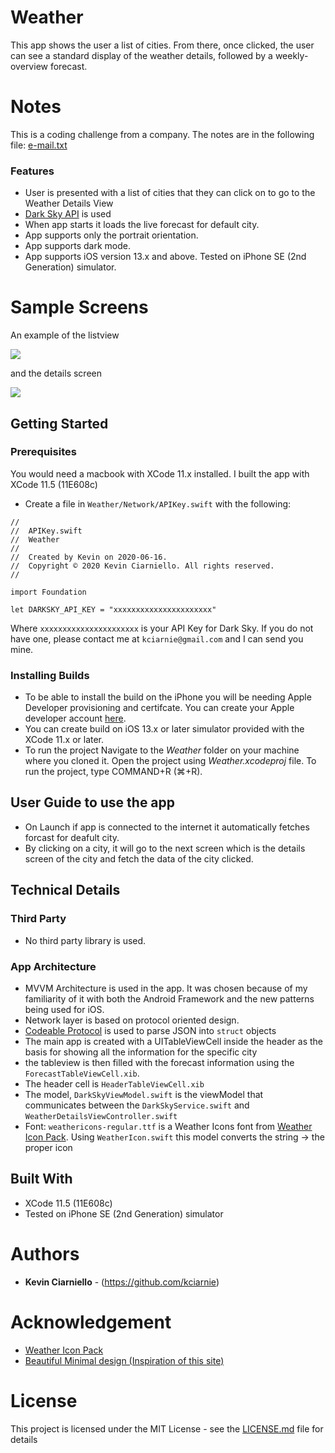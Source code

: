# Weather

This app shows the user a list of cities. From there, once clicked, the user can see a standard display of the weather details, followed by a weekly-overview forecast.


# Notes
This is a coding challenge from a company. The notes are in the following file: [e-mail.txt](email-txt)

### Features
- User is presented with a list of cities that they can click on to go to the Weather Details View
- [Dark Sky API](https://darksky.net/dev/docs) is used
- When app starts it loads the live forecast for default city.
- App supports only the portrait orientation.
- App supports dark mode. 
- App supports iOS version 13.x and above. Tested on iPhone SE (2nd Generation) simulator.

# Sample Screens

An example of the listview

![](screenshots/cities_list.png?raw=true)

and the details screen

![](screenshots/overview.png?raw=true)

## Getting Started
 
### Prerequisites

You would need a macbook with XCode 11.x installed. I built the app with XCode 11.5 (11E608c)

- Create a file in `Weather/Network/APIKey.swift` with the following:

```
//
//  APIKey.swift
//  Weather
//
//  Created by Kevin on 2020-06-16.
//  Copyright © 2020 Kevin Ciarniello. All rights reserved.
//

import Foundation

let DARKSKY_API_KEY = "xxxxxxxxxxxxxxxxxxxxxx"

```

Where `xxxxxxxxxxxxxxxxxxxxxx` is your API Key for Dark Sky. If you do not have one, please contact me at `kciarnie@gmail.com` and I can send you mine.

### Installing Builds

- To be able to install the build on the iPhone you will be needing Apple Developer provisioning and certifcate. You can create your Apple developer account [here](https://developer.apple.com/).
- You can create build on iOS 13.x or later simulator provided with the XCode 11.x or later.
- To run the project Navigate to the *Weather* folder on your machine where you cloned it. Open the project using *Weather.xcodeproj* file. To run the project, type COMMAND+R (⌘+R).

## User Guide to use the app
- On Launch if app is connected to the internet it automatically fetches forcast for deafult city.
- By clicking on a city, it will go to the next screen which is the details screen of the city and fetch the data of the city clicked.

## Technical Details

### Third Party
- No third party library is used.

### App Architecture
- MVVM Architecture is used in the app. It was chosen because of my familiarity of it with both the Android Framework and the new patterns being used for iOS.
- Network layer is based on protocol oriented design. 
- [Codeable Protocol](https://developer.apple.com/documentation/swift/codable) is used to parse JSON into `struct` objects
- The main app is created with a UITableViewCell inside the header as the basis for showing all the information for the specific city
- the tableview is then filled with the forecast information using the `ForecastTableViewCell.xib`.
- The header cell is `HeaderTableViewCell.xib`
- The model, `DarkSkyViewModel.swift` is the viewModel that communicates between the `DarkSkyService.swift` and `WeatherDetailsViewController.swift`
- Font: `weathericons-regular.ttf` is a Weather Icons font from [Weather Icon Pack](https://erikflowers.github.io/weather-icons/). Using `WeatherIcon.swift` this model converts the string -> the proper icon

## Built With
- XCode 11.5 (11E608c)
- Tested on iPhone SE (2nd Generation) simulator

# Authors

- **Kevin Ciarniello** - (https://github.com/kciarnie)

# Acknowledgement

- [Weather Icon Pack](https://erikflowers.github.io/weather-icons/)
- [Beautiful Minimal design (Inspiration of this site)](https://flutterawesome.com/an-elegant-easy-on-the-eyes-weather-app-build-with-flutter/)

# License

This project is licensed under the MIT License - see the [LICENSE.md](LICENSE.md) file for details




